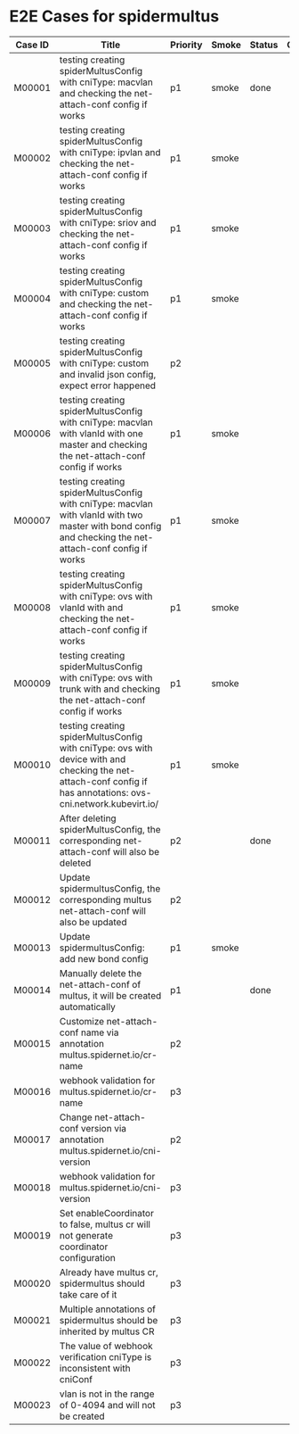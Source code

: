 # E2E Cases for spidermultus

| Case ID | Title                                                        | Priority | Smoke | Status | Other |
| ------- | ------------------------------------------------------------ | -------- | ----- | ------ | ----- |
| M00001  | testing creating spiderMultusConfig with cniType: macvlan and checking the net-attach-conf config if works | p1       |   smoke    | done   |       |
| M00002  | testing creating spiderMultusConfig with cniType: ipvlan and checking the net-attach-conf config if works | p1       |   smoke    |    |       |
| M00003  | testing creating spiderMultusConfig with cniType: sriov and checking the net-attach-conf config if works | p1       |   smoke    |    |       |
| M00004  | testing creating spiderMultusConfig with cniType: custom and checking the net-attach-conf config if works | p1       |   smoke    |    |       |
| M00005  | testing creating spiderMultusConfig with cniType: custom and invalid json config, expect error happened | p2       |       |    |       |
| M00006  | testing creating spiderMultusConfig with cniType: macvlan with vlanId with one master and checking the net-attach-conf config if works | p1       |   smoke    |    |       |
| M00007  | testing creating spiderMultusConfig with cniType: macvlan with vlanId with two master with bond config and checking the net-attach-conf config if works | p1       |   smoke    |    |       |
| M00008  | testing creating spiderMultusConfig with cniType: ovs with vlanId with and checking the net-attach-conf config if works | p1       |   smoke    |    |       |
| M00009  | testing creating spiderMultusConfig with cniType: ovs with trunk with and checking the net-attach-conf config if works | p1       |   smoke    |    |       |
| M00010  | testing creating spiderMultusConfig with cniType: ovs with device with and checking the net-attach-conf config if has annotations: ovs-cni.network.kubevirt.io/<brName> | p1       |   smoke    |    |       |
| M00011  | After deleting spiderMultusConfig, the corresponding net-attach-conf will also be deleted  | p2      |         |  done  |       |
| M00012  | Update spidermultusConfig, the corresponding multus net-attach-conf will also be updated   | p2      |         |        |       |
| M00013  | Update spidermultusConfig: add new bond config  | p1      |  smoke  |    |       |
| M00014  | Manually delete the net-attach-conf of multus, it will be created automatically | p1      |     |  done  |       |
| M00015  | Customize net-attach-conf name via annotation multus.spidernet.io/cr-name | p2       |       |    |       |
| M00016  | webhook validation for multus.spidernet.io/cr-name                        | p3       |       |    |       |
| M00017  | Change net-attach-conf version via annotation multus.spidernet.io/cni-version | p2     |       |    |       |
| M00018  | webhook validation for multus.spidernet.io/cni-version                        | p3       |       |    |       |
| M00019  | Set enableCoordinator to false, multus cr will not generate coordinator configuration | p3     |       |    |       |
| M00020  | Already have multus cr, spidermultus should take care of it                     | p3     |       |    |       |
| M00021  | Multiple annotations of spidermultus should be inherited by multus CR           | p3     |       |    |       |
| M00022  | The value of webhook verification cniType is inconsistent with cniConf          | p3     |       |    |       |
| M00023  | vlan is not in the range of 0-4094 and will not be created                    | p3     |       |    |       |
